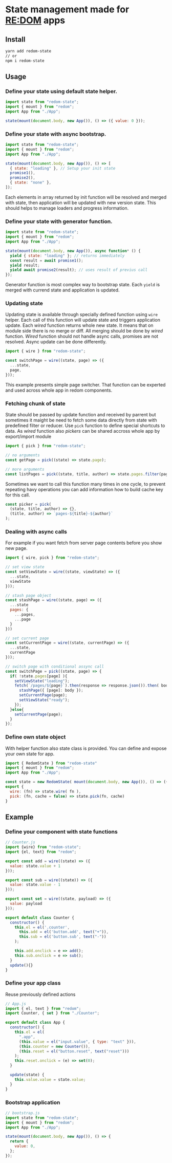 # State management made for [RE:DOM](https://github.com/redom/redom) apps

## Install

```sh
yarn add redom-state
// or
npm i redom-state
```

## Usage

### Define your state using default state helper.

```js
import state from "redom-state";
import { mount } from "redom";
import App from "./App";

state(mount(document.body, new App()), () => ({ value: 0 }));
```

### Define your state with async bootstrap.

```js
import state from "redom-state";
import { mount } from "redom";
import App from "./App";

state(mount(document.body, new App()), () => [
  { state: "loading" }, // Setup your init state
  promise1(),
  promise2(),
  { state: "none" },
]);
```

Each elements in array returned by init function will be resolved and merged with state, then application will be updated with new version state. This should helps to manage loaders and progress information.

### Define your state with generator function.

```js
import state from "redom-state";
import { mount } from "redom";
import App from "./App";

state(mount(document.body, new App()), async function* () {
  yield { state: "loading" }; // returns immediately
  const result = await promise1();
  yield result;
  yield await promise2(result); // uses result of previus call
});
```

Generator function is most complex way to bootstrap state. Each `yield` is merged with currend state and application is updated.

### Updating state

Updating state is available through specially defined function using `wire` helper. Each call of this function will update state and triggers application update. Each _wired_ function returns whole new state. It means that on module side there is no merge or diff. All merging should be done by _wired_ function. _Wired_ function should not handle async calls, promises are not resolved. Async update can be done differently.

```js
import { wire } from "redom-state";

const switchPage = wire((state, page) => ({
  ...state,
  page,
}));
```

This example presents simple page switcher. That function can be experted and used across whole app in redom components.

### Fetching chunk of state

State should be passed by update function and received by parrent but sometimes it maight be need to fetch some data directly from state with predefined filter or reducer. Use `pick` function to define special shortcuts to data. As _wired_ function also _pickers_ can be shared accross whole app by export/import module

```js
import { pick } from "redom-state";

// no arguments
const getPage = pick((state) => state.page);

// more arguments
const listPages = pick((state, title, author) => state.pages.filter(page => page.title.includes(title) && page.author.includes(author));
```

Sometimes we want to call this function many times in one cycle, to prevent repeating havy operations you can add information how to build cache key for this call.

```js
const picker = pick(
  (state, title, author) => {},
  (title, author) => `pages-${title}-${author}`
);
```

### Dealing with async calls

For example if you want fetch from server page contents before you show new page.

```js
import { wire, pick } from "redom-state";

// set view state
const setViewState = wire((state, viewState) => ({
  ...state,
  viewState
}));

// stash page object
const stashPage = wire((state, page) => ({
  ...state
  pages: {
    ...pages,
    ...page
  }
}))

// set current page
const setCurrentPage = wire((state, currentPage) => ({
  ...state,
  currentPage
}));

// switch page with conditional assync call
const switchPage = pick((state, page) => {
  if( !state.pages[page] ){
    setViewState("loading");
    fetch(`/pages/${page}`).then(response => response.json()).then( body =>  {
      stashPage({ [page]: body });
      setCurrentPage(page);
      setViewState("ready");
    });
  }else{
    setCurrentPage(page);
  }
});
```

### Define own state object

With helper function also state class is provided. You can define and expose your own state for app.

```js
import { RedomState } from "redom-state"
import { mount } from "redom";
import App from "./App";

const state = new RedomState( mount(document.body, new App()), () => ({ value: 0 }) );
export {
  wire: (fn) => state.wire( fn ),
  pick: (fn, cache = false) => state.pick(fn, cache)
}
```

## Example

### Define your component with state functions

```js
// Counter.js
import {wire} from "redom-state";
import {el, text} from "redom";

export const add = wire((state) => ({
  value: state.value + 1
}));

export const sub = wire((state)) => ({
  value: state.value - 1
}));

export const set = wire((state, payload) => ({
  value: payload
}));

export default class Counter {
  constructor() {
    this.el = el('.counter',
      this.add = el('button.add', text("+")),
      this.sub = el('button.sub', text("-"))
    );

    this.add.onclick = e => add();
    this.sub.onclick = e => sub();
  }
  update(){}
}

```

### Define your app class

Reuse previously defined actions

```js
// App.js
import { el, text } from "redom";
import Counter, { set } from "./Counter";

export default class App {
  constructor() {
    this.el = el(
      ".app",
      (this.value = el("input.value", { type: "text" })),
      (this.counter = new Counter()),
      (this.reset = el("button.reset", text("reset")))
    );
    this.reset.onclick = (e) => set(0);
  }

  update(state) {
    this.value.value = state.value;
  }
}
```

### Bootstrap application

```js
// bootstrap.js
import state from "redom-state";
import { mount } from "redom";
import App from "./App";

state(mount(document.body, new App()), () => {
  return {
    value: 0,
  };
});
```

